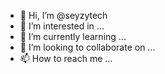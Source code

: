 - 👋 Hi, I’m @seyzytech
- 👀 I’m interested in ...
- 🌱 I’m currently learning ...
- 💞️ I’m looking to collaborate on ...
- 📫 How to reach me ...

<!---
seyzytech/seyzytech is a ✨ special ✨ repository because its `README.md` (this file) appears on your GitHub profile.
You can click the Preview link to take a look at your changes.
--->
